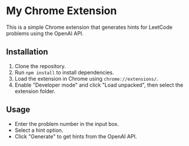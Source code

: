 # My Chrome Extension

This is a simple Chrome extension that generates hints for LeetCode problems using the OpenAI API.

## Installation

1. Clone the repository.
2. Run `npm install` to install dependencies.
3. Load the extension in Chrome using `chrome://extensions/`.
4. Enable "Developer mode" and click "Load unpacked", then select the extension folder.

## Usage

- Enter the problem number in the input box.
- Select a hint option.
- Click "Generate" to get hints from the OpenAI API.
